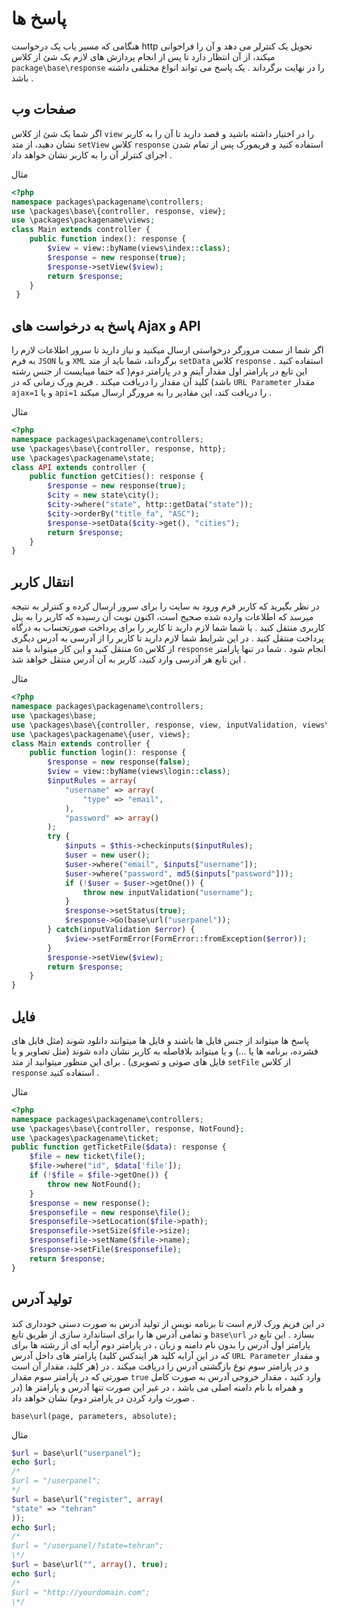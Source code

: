 # پاسخ ها
هنگامی که مسیر یاب یک درخواست http تحویل یک کنترلر می دهد و آن را فراخوانی میکند، از آن انتظار دارد تا پس از انجام پردازش های لازم یک شئ از کلاس `package\base\response`  را در نهایت برگرداند .
یک پاسخ می تواند انواع مختلفی داشته باشد .

## صفحات وب
اگر شما یک شئ از کلاس `view` را در اختیار داشته باشید و قصد دارید تا آن را به کاربر نشان دهید، از متد `setView`  کلاس `response`  استفاده کنید و فریمورک پس از تمام شدن اجرای کنترلر آن را به کاربر نشان خواهد داد .

مثال
```php
<?php
namespace packages\packagename\controllers;
use \packages\base\{controller, response, view};
use \packages\packagename\views;
class Main extends controller {
    public function index(): response {
		$view = view::byName(views\index::class);
		$response = new response(true);
		$response->setView($view);
		return $response;
    }
 }
```
## پاسخ به درخواست های Ajax و API
اگر شما از سمت مرورگر درخواستی ارسال میکنید و نیاز دارید تا سرور اطلاعات لازم را به فرم `JSON` و یا `XML` برگرداند، شما باید از متد `setData`  کلاس `response` استفاده کنید .
این تابع در پارامتر اول مقدار آیتم و در پارامتر دوم( که حتما میبایست از جنس رشته باشد) کلید آن مقدار را دریافت میکند .
فریم ورک زمانی که در `URL Parameter` مقدار `ajax=1` و یا `api=1` را دریافت کند، این مقادیر را به مرورگر ارسال میکند .

مثال
```php
<?php
namespace packages\packagename\controllers;
use \packages\base\{controller, response, http};
use \packages\packagename\state;
class API extends controller {
	public function getCities(): response {
		$response = new response(true);
		$city = new state\city();
		$city->where("state", http::getData("state"));
		$city->orderBy("title_fa", "ASC");
		$response->setData($city->get(), "cities");
		return $response;
	}
}
```
## انتقال کاربر
در نظر بگیرید که کاربر فرم ورود به سایت را برای سرور ارسال کرده و کنترلر به نتیجه میرسد که اطلاعات وارده شده صحیح است، اکنون نوبت آن رسیده که کاربر را به پنل کاربری منتقل کنید . یا شما شما لازم دارید تا کاربر را برای پرداخت صورتحساب به درگاه پرداخت منتقل کنید . در این شرایط شما لازم دارید تا کاربر را از آدرسی به آدرس دیگری منتقل کنید و این کار میتواند با متد `Go` از کلاس `response` انجام شود . شما در تنها پارامتر این تابع هر آدرسی وارد کنید، کاربر به آن آدرس منتقل خواهد شد .

مثال
```php
<?php
namespace packages\packagename\controllers;
use \packages\base;
use \packages\base\{controller, response, view, inputValidation, views\FormError};
use \packages\packagename\{user, views};
class Main extends controller {
	public function login(): response {
		$response = new response(false);
		$view = view::byName(views\login::class);
		$inputRules = array(
			"username" => array(
				"type" => "email",
			),
			"password" => array()
		);
		try {
			$inputs = $this->checkinputs($inputRules);
			$user = new user();
			$user->where("email", $inputs["username"]);
			$user->where("password", md5($inputs["password"]));
			if (!$user = $user->getOne()) {
				throw new inputValidation("username");
			}
			$response->setStatus(true);
			$response->Go(base\url("userpanel"));
		} catch(inputValidation $error) {
			$view->setFormError(FormError::fromException($error));
		}
		$response->setView($view);
		return $response;
	}
}
```

## فایل
پاسخ ها میتواند از جنس فایل ها باشند و فایل ها میتوانند دانلود شوند (مثل فایل های فشرده، برنامه ها یا ...) و یا میتواند بلافاصله به کاربر نشان داده شوند (مثل تصاویر و یا فایل های صوتی و تصویری) .
برای این منظور میتوانید از متد `setFile` از کلاس `response` استفاده کنید .

مثال
```php
<?php
namespace packages\packagename\controllers;
use \packages\base\{controller, response, NotFound};
use \packages\packagename\ticket;
public function getTicketFile($data): response {
	$file = new ticket\file();
	$file->where("id", $data['file']);
	if (!$file = $file->getOne()) {
		throw new NotFound();
	}
	$response = new response();
	$responsefile = new response\file();
	$responsefile->setLocation($file->path);
	$responsefile->setSize($file->size);
	$responsefile->setName($file->name);
	$response->setFile($responsefile);
	return $response;
}
```
## تولید آدرس
در این فریم ورک لازم است تا برنامه نویس از تولید آدرس به صورت دستی خودداری کند و تمامی آدرس ها را برای استاندارد سازی از طریق تابع `base\url` بسازد . این تابع در پارامتر اول آدرس را بدون نام دامنه و زبان ، در پارامتر دوم آرایه ای از رشته ها برای پارامتر های داخل آدرس (که در این آرایه کلید هر ایندکس کلید `URL Parameter` و مقدار هر کلید، مقدار آن است) و در پارامتر سوم نوع بازگشتی آدرس را دریافت میکند .
در صورتی که در پارامتر سوم مقدار `true` وارد کنید ، مقدار خروجی آدرس به صورت کامل و همراه با نام دامنه اصلی می باشد ، در غیر این صورت تنها آدرس و پارامتر ها (در صورت وارد کردن در پارامتر دوم) نشان خواهد داد .

	base\url(page, parameters, absolute);

مثال
```php
$url = base\url("userpanel");
echo $url;
/*
$url = "/userpanel";
*/
$url = base\url("register", array(
"state" => "tehran"
));
echo $url;
/*
$url = "/userpanel/?state=tehran";
\*/
$url = base\url("", array(), true);
echo $url;
/*
$url = "http://yourdomain.com";
\*/
```
